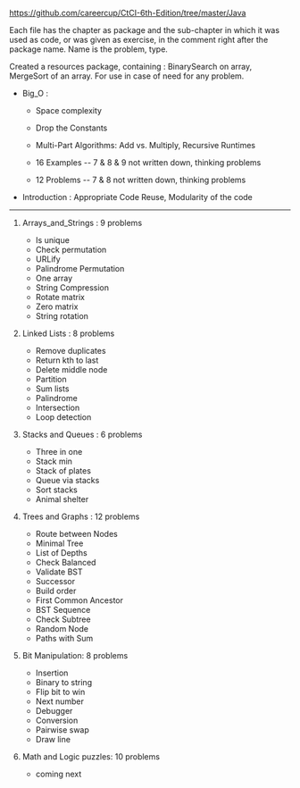 https://github.com/careercup/CtCI-6th-Edition/tree/master/Java

Each file has the chapter as package
and the sub-chapter in which it was used as code, or was given as exercise,
in the comment right after the package name. Name is the problem, type.

Created a resources package, containing : BinarySearch on array, MergeSort of an array. 
For use in case of need for any problem.


- Big_O : 
	- Space complexity
	- Drop the Constants
	- Multi-Part Algorithms: Add vs. Multiply, Recursive Runtimes
		
	- 16 Examples -- 7 & 8 & 9 not written down, thinking problems
	- 12 Problems -- 7 & 8 not written down, thinking problems

- Introduction : Appropriate Code Reuse, Modularity of the code
----------------------------------------------------------------------------
1. Arrays_and_Strings : 9 problems
	- Is unique
	- Check permutation
	- URLify
	- Palindrome Permutation
	- One array
	- String Compression
	- Rotate matrix
	- Zero matrix
	- String rotation

2. Linked Lists : 8 problems
	- Remove duplicates
	- Return kth to last
	- Delete middle node
	- Partition
	- Sum lists
	- Palindrome
	- Intersection
	- Loop detection

3. Stacks and Queues : 6 problems
	- Three in one
	- Stack min
	- Stack of plates
	- Queue via stacks
	- Sort stacks
	- Animal shelter

4. Trees and Graphs : 12 problems
	- Route between Nodes
	- Minimal Tree
	- List of Depths
	- Check Balanced
	- Validate BST
	- Successor
	- Build order
	- First Common Ancestor
	- BST Sequence
	- Check Subtree
	- Random Node
	- Paths with Sum
	
5. Bit Manipulation: 8 problems
	- Insertion
	- Binary to string
	- Flip bit to win
	- Next number
	- Debugger
	- Conversion
	- Pairwise swap
	- Draw line

6. Math and Logic puzzles: 10 problems
	- coming next